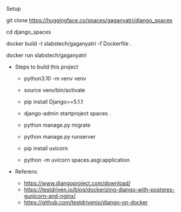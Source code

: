 Setup



git clone https://huggingface.co/spaces/gaganyatri/django_spaces

cd django_spaces

docker build -t slabstech/gaganyatri -f Dockerfile .

docker run slabstech/gaganyatri 


- Steps to build this project 
   - python3.10 -m venv venv 
   - source venv/bin/activate
   - pip install Django==5.1.1
   - django-admin startproject spaces .
   - python manage.py migrate
   - python manage.py runserver


   - pip install uvicorn
   - python -m uvicorn spaces.asgi:application



 - Referenc
    - https://www.djangoproject.com/download/
    - https://testdriven.io/blog/dockerizing-django-with-postgres-gunicorn-and-nginx/
    - https://github.com/testdrivenio/django-on-docker
